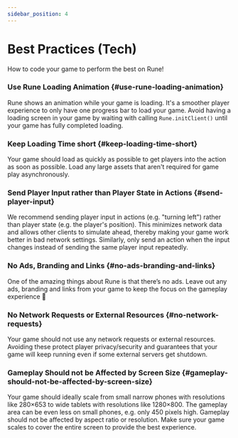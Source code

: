 ```yaml
---
sidebar_position: 4
---
```


# Best Practices (Tech)

How to code your game to perform the best on Rune!

### Use Rune Loading Animation {#use-rune-loading-animation}

Rune shows an animation while your game is loading. It's a smoother player experience to only have one progress bar to load your game. Avoid having a loading screen in your game by waiting with calling `Rune.initClient()` until your game has fully completed loading.

### Keep Loading Time short {#keep-loading-time-short}

Your game should load as quickly as possible to get players into the action as soon as possible. Load any large assets that aren't required for game play asynchronously.

### Send Player Input rather than Player State in Actions {#send-player-input}

We recommend sending player input in actions (e.g. "turning left") rather than player state (e.g. the player's position). This minimizes network data and allows other clients to simulate ahead, thereby making your game work better in bad network settings. Similarly, only send an action when the input changes instead of sending the same player input repeatedly.

### No Ads, Branding and Links {#no-ads-branding-and-links}

One of the amazing things about Rune is that there’s no ads. Leave out any ads, branding and links from your game to keep the focus on the gameplay experience 🧘

### No Network Requests or External Resources {#no-network-requests}

Your game should not use any network requests or external resources. Avoiding these protect player privacy/security and guarantees that your game will keep running even if some external servers get shutdown.

### Gameplay Should not be Affected by Screen Size {#gameplay-should-not-be-affected-by-screen-size}

Your game should ideally scale from small narrow phones with resolutions like 280×653 to wide tablets with resolutions like 1280×800. The gameplay area can be even less on small phones, e.g. only 450 pixels high. Gameplay should not be affected by aspect ratio or resolution. Make sure your game scales to cover the entire screen to provide the best experience.